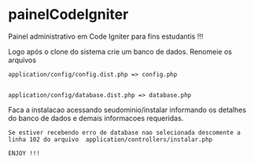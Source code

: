 painelCodeIgniter
================

Painel administrativo em Code Igniter para fins estudantis !!!


Logo após o clone do sistema crie um banco de dados.
Renomeie os arquivos


    application/config/config.dist.php => config.php
    
    
    application/config/database.dist.php => database.php
    
    
Faca a instalacao acessando seudominio/instalar
    informando os detalhes do banco de dados e demais
    informacoes requeridas.


    Se estiver recebendo erro de database nao selecionada descomente a
    linha 102 do arquivo  application/controllers/instalar.php

    ENJOY !!!
